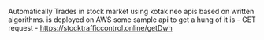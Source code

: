 Automatically Trades in stock market using kotak neo apis based on written algorithms.
is deployed on AWS some sample api to get a hung of it is - 
GET request - https://stocktrafficcontrol.online/getDwh
